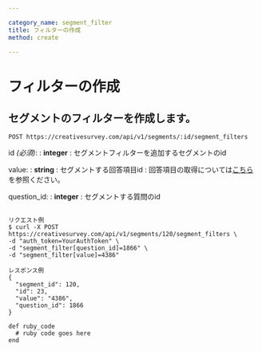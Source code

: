 ```yaml
---

category_name: segment_filter
title: フィルターの作成
method: create

---
```


# フィルターの作成

## セグメントのフィルターを作成します。

`POST https://creativesurvey.com/api/v1/segments/:id/segment_filters`

id _(必須)_:
: __integer__
: セグメントフィルターを追加するセグメントのid

value:
: __string__
: セグメントする回答項目id
: 回答項目の取得については[こちら](#answer_item_index)を参照ください。

question_id:
: __integer__
: セグメントする質問のid

~~~

リクエスト例
$ curl -X POST https://creativesurvey.com/api/v1/segments/120/segment_filters \
-d "auth_token=YourAuthToken" \
-d "segment_filter[question_id]=1866" \
-d "segment_filter[value]=4386"

レスポンス例
{
  "segment_id": 120,
  "id": 23,
  "value": "4386",
  "question_id": 1866
}

~~~

~~~
def ruby_code
  # ruby code goes here
end
~~~

